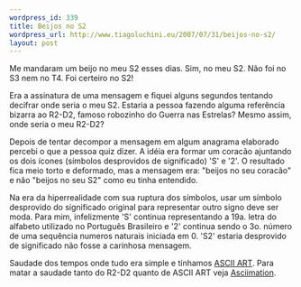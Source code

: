 ```yaml
--- 
wordpress_id: 339
title: Beijos no S2
wordpress_url: http://www.tiagoluchini.eu/2007/07/31/beijos-no-s2/
layout: post
---
```

Me mandaram um beijo no meu S2 esses dias. Sim, no meu S2. Não foi no S3 nem no T4. Foi certeiro no S2!

Era a assinatura de uma mensagem e fiquei alguns segundos tentando decifrar onde seria o meu S2. Estaria a pessoa fazendo alguma referência bizarra ao R2-D2, famoso robozinho do Guerra nas Estrelas? Mesmo assim, onde seria o meu R2-D2?

Depois de tentar decompor a mensagem em algum anagrama elaborado percebi o que a pessoa quiz dizer. A idéia era formar um coracão ajuntando os dois ícones (símbolos desprovidos de significado) 'S' e '2'. O resultado fica meio torto e deformado, mas a mensagem era: "beijos no seu coracão" e não "beijos no seu S2" como eu tinha entendido.

Na era da hiperrealidade com sua ruptura dos símbolos, usar um símbolo desprovido do significado original para representar outro signo deve ser moda. Para mim, infelizmente 'S' continua representando a 19a. letra do alfabeto utilizado no Português Brasileiro e '2' continua sendo o 3o. número de uma sequência numeros naturais iniciada em 0. 'S2' estaria desprovido de significado não fosse a carinhosa mensagem.

Saudade dos tempos onde tudo era simple e tínhamos <a href="http://en.wikipedia.org/wiki/Ascii_art" target="_blank">ASCII ART</a>. Para matar a saudade tanto do R2-D2 quanto de ASCII ART veja <a href="http://www.asciimation.co.nz/" target="_blank">Asciimation</a>.
